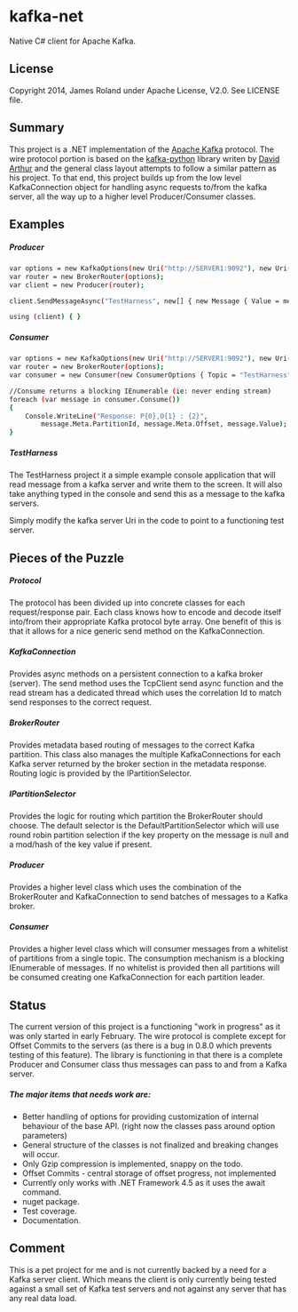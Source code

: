 kafka-net
=========

Native C# client for Apache Kafka.  

License
-----------
Copyright 2014, James Roland under Apache License, V2.0. See LICENSE file.

Summary
-----------
This project is a .NET implementation of the [Apache Kafka] protocol.  The wire protocol portion is based on the [kafka-python] library writen by [David Arthur] and the general class layout attempts to follow a similar pattern as his project.  To that end, this project builds up from the low level KafkaConnection object for handling async requests to/from the kafka server, all the way up to a higher level Producer/Consumer classes.

Examples
-----------
##### Producer
```sh
var options = new KafkaOptions(new Uri("http://SERVER1:9092"), new Uri("http://SERVER2:9092"));
var router = new BrokerRouter(options);
var client = new Producer(router);

client.SendMessageAsync("TestHarness", new[] { new Message { Value = message } }).Wait();

using (client) { }
```
##### Consumer
```sh
var options = new KafkaOptions(new Uri("http://SERVER1:9092"), new Uri("http://SERVER2:9092"));
var router = new BrokerRouter(options);
var consumer = new Consumer(new ConsumerOptions { Topic = "TestHarness", Router = router });

//Consume returns a blocking IEnumerable (ie: never ending stream)
foreach (var message in consumer.Consume())
{
    Console.WriteLine("Response: P{0},O{1} : {2}", 
        message.Meta.PartitionId, message.Meta.Offset, message.Value);  
}
```

##### TestHarness
The TestHarness project it a simple example console application that will read message from a kafka server and write them to the screen.  It will also take anything typed in the console and send this as a message to the kafka servers.  

Simply modify the kafka server Uri in the code to point to a functioning test server.


Pieces of the Puzzle
-----------
##### Protocol
The protocol has been divided up into concrete classes for each request/response pair.  Each class knows how to encode and decode itself into/from their appropriate Kafka protocol byte array.  One benefit of this is that it allows for a nice generic send method on the KafkaConnection.

##### KafkaConnection
Provides async methods on a persistent connection to a kafka broker (server).  The send method uses the TcpClient send async function and the read stream has a dedicated thread which uses the correlation Id to match send responses to the correct request.

##### BrokerRouter
Provides metadata based routing of messages to the correct Kafka partition.  This class also manages the multiple KafkaConnections for each Kafka server returned by the broker section in the metadata response.  Routing logic is provided by the IPartitionSelector.

##### IPartitionSelector
Provides the logic for routing which partition the BrokerRouter should choose.  The default selector is the DefaultPartitionSelector which will use round robin partition selection if the key property on the message is null and a mod/hash of the key value if present.

##### Producer
Provides a higher level class which uses the combination of the BrokerRouter and KafkaConnection to send batches of messages to a Kafka broker.

##### Consumer
Provides a higher level class which will consumer messages from a whitelist of partitions from a single topic.  The consumption mechanism is a blocking IEnumerable of messages.  If no whitelist is provided then all partitions will be consumed creating one KafkaConnection for each partition leader.



Status
-----------
The current version of this project is a functioning "work in progress" as it was only started in early February.  The wire protocol is complete except for Offset Commits to the servers (as there is a bug in 0.8.0 which prevents testing of this feature).  The library is functioning in that there is a complete Producer and Consumer class thus messages can pass to and from a Kafka server.  

##### The major items that needs work are:
* Better handling of options for providing customization of internal behaviour of the base API. (right now the classes pass around option parameters)
* General structure of the classes is not finalized and breaking changes will occur.
* Only Gzip compression is implemented, snappy on the todo.
* Offset Commits - central storage of offset progress, not implemented
* Currently only works with .NET Framework 4.5 as it uses the await command.
* nuget package.
* Test coverage.
* Documentation.

Comment
----------
This is a pet project for me and is not currently backed by a need for a Kafka server client.  Which means the client is only currently being tested against a small set of Kafka test servers and not against any server that has any real data load.  






[kafka-python]:https://github.com/mumrah/kafka-python
[Apache Kafka]:http://kafka.apache.org
[David Arthur]:https://github.com/mumrah
